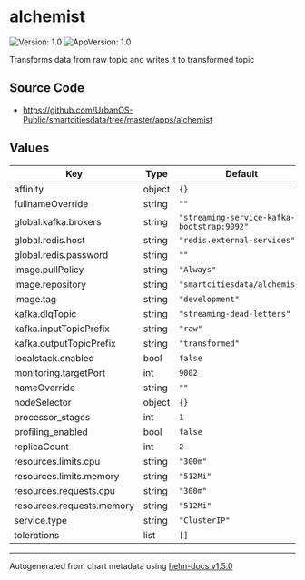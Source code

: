 # alchemist

![Version: 1.0](https://img.shields.io/badge/Version-1.0.0-informational?style=flat-square) ![AppVersion: 1.0](https://img.shields.io/badge/AppVersion-1.0-informational?style=flat-square)

Transforms data from raw topic and writes it to transformed topic

## Source Code

- <https://github.com/UrbanOS-Public/smartcitiesdata/tree/master/apps/alchemist>

## Values

| Key                       | Type   | Default                                    | Description |
| ------------------------- | ------ | ------------------------------------------ | ----------- |
| affinity                  | object | `{}`                                       |             |
| fullnameOverride          | string | `""`                                       |             |
| global.kafka.brokers      | string | `"streaming-service-kafka-bootstrap:9092"` |             |
| global.redis.host         | string | `"redis.external-services"`                |             |
| global.redis.password     | string | `""`                                       |             |
| image.pullPolicy          | string | `"Always"`                                 |             |
| image.repository          | string | `"smartcitiesdata/alchemist"`              |             |
| image.tag                 | string | `"development"`                            |             |
| kafka.dlqTopic            | string | `"streaming-dead-letters"`                 |             |
| kafka.inputTopicPrefix    | string | `"raw"`                                    |             |
| kafka.outputTopicPrefix   | string | `"transformed"`                            |             |
| localstack.enabled        | bool   | `false`                                    |             |
| monitoring.targetPort     | int    | `9002`                                     |             |
| nameOverride              | string | `""`                                       |             |
| nodeSelector              | object | `{}`                                       |             |
| processor_stages          | int    | `1`                                        |             |
| profiling_enabled         | bool   | `false`                                    |             |
| replicaCount              | int    | `2`                                        |             |
| resources.limits.cpu      | string | `"300m"`                                   |             |
| resources.limits.memory   | string | `"512Mi"`                                  |             |
| resources.requests.cpu    | string | `"300m"`                                   |             |
| resources.requests.memory | string | `"512Mi"`                                  |             |
| service.type              | string | `"ClusterIP"`                              |             |
| tolerations               | list   | `[]`                                       |             |

---

Autogenerated from chart metadata using [helm-docs v1.5.0](https://github.com/norwoodj/helm-docs/releases/v1.5.0)
